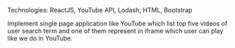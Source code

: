Technologies: ReactJS, YouTube API, Lodash, HTML, Bootstrap


Implement single page application like YouTube which list top five videos of user search term and one of them represent in iframe which user can play like we do in YouTube.

